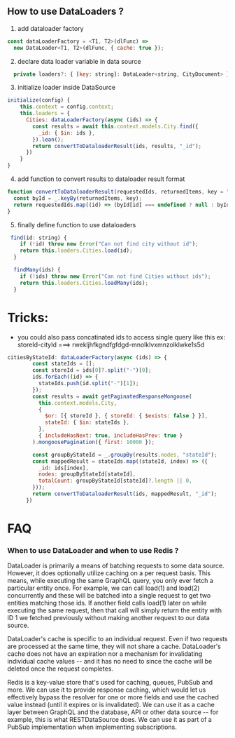 ## How to use DataLoaders ?

1. add dataloader factory 
```js
const dataLoaderFactory = <T1, T2>(dlFunc) =>
  new DataLoader<T1, T2>(dlFunc, { cache: true });

```

2. declare data loader variable in data source 
```js
  private loaders?: { [key: string]: DataLoader<string, CityDocument> };

```
3. initialize loader inside DataSource
```js
initialize(config) {
    this.context = config.context;
    this.loaders = {
      Cities: dataLoaderFactory(async (ids) => {
        const results = await this.context.models.City.find({
          _id: { $in: ids },
        }).lean();
        return convertToDataloaderResult(ids, results, "_id");
      })
    }
}
```

4. add function to convert results to dataloader result format
```js
function convertToDataloaderResult(requestedIds, returnedItems, key = "id") {
  const byId = _.keyBy(returnedItems, key);
  return requestedIds.map((id) => (byId[id] === undefined ? null : byId[id]));
}
```

5. finally define function to use dataloaders
```js
 find(id: string) {
    if (!id) throw new Error("Can not find city without id");
    return this.loaders.Cities.load(id);
  }

  findMany(ids) {
    if (!ids) throw new Error("Can not find Cities without ids");
    return this.loaders.Cities.loadMany(ids);
  }
```

Tricks: 
=======
* you could also pass concatinated ids to access single query like this
ex: storeId-cityId ===> rwekljhfkgndfgfdgd-mnolklvxmnzolklwke1s5d
```js
citiesByStateId: dataLoaderFactory(async (ids) => {
        const stateIds = [];
        const storeId = ids[0]?.split("-")[0];
        ids.forEach((id) => {
          stateIds.push(id.split("-")[1]);
        });
        const results = await getPaginatedResponseMongoose(
          this.context.models.City,
          {
            $or: [{ storeId }, { storeId: { $exists: false } }],
            stateId: { $in: stateIds },
          },
          { includeHasNext: true, includeHasPrev: true }
        ).mongoosePagination({ first: 10000 });

        const groupByStateId = _.groupBy(results.nodes, "stateId");
        const mappedResult = stateIds.map((stateId, index) => ({
          _id: ids[index],
          nodes: groupByStateId[stateId],
          totalCount: groupByStateId[stateId]?.length || 0,
        }));
        return convertToDataloaderResult(ids, mappedResult, "_id");
      })
```
FAQ
===

### When to use DataLoader and when to use Redis ?

DataLoader is primarily a means of batching requests to some data source. However, it does optionally utilize caching on a per request basis. This means, while executing the same GraphQL query, you only ever fetch a particular entity once. For example, we can call load(1) and load(2) concurrently and these will be batched into a single request to get two entities matching those ids. If another field calls load(1) later on while executing the same request, then that call will simply return the entity with ID 1 we fetched previously without making another request to our data source.

DataLoader's cache is specific to an individual request. Even if two requests are processed at the same time, they will not share a cache. DataLoader's cache does not have an expiration nor a mechanism for invalidating individual cache values -- and it has no need to since the cache will be deleted once the request completes.

Redis is a key-value store that's used for caching, queues, PubSub and more. We can use it to provide response caching, which would let us effectively bypass the resolver for one or more fields and use the cached value instead (until it expires or is invalidated). We can use it as a cache layer between GraphQL and the database, API or other data source -- for example, this is what RESTDataSource does. We can use it as part of a PubSub implementation when implementing subscriptions.

